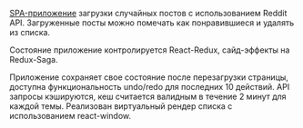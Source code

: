 [SPA-приложение](https://random-reddit-post.herokuapp.com/) загрузки случайных постов с использованием Reddit API. Загруженные посты можно помечать как понравившиеся и удалять из списка.

Состояние приложение контролируется React-Redux, сайд-эффекты на Redux-Saga.

Приложение сохраняет свое состояние после перезагрузки страницы, доступна функциональность undo/redo для последних 10 действий.
API запросы кэшируются, кеш считается валидным в течение 2 минут для каждой темы.
Реализован виртуальный рендер списка с использованием react-window.